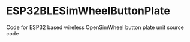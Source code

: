 # ESP32BLESimWheelButtonPlate
Code for ESP32 based wireless OpenSimWheel button plate unit source code
